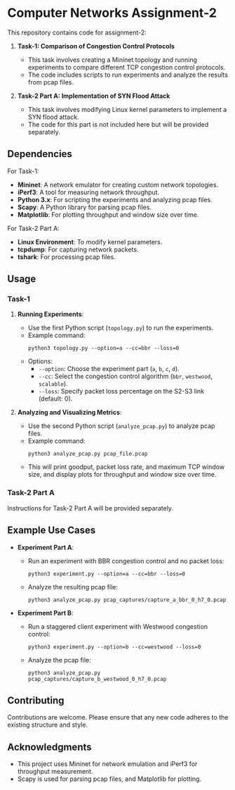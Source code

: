 # Computer Networks Assignment-2

This repository contains code for assignment-2:

1. **Task-1: Comparison of Congestion Control Protocols**
   - This task involves creating a Mininet topology and running experiments to compare different TCP congestion control protocols.
   - The code includes scripts to run experiments and analyze the results from pcap files.

2. **Task-2 Part A: Implementation of SYN Flood Attack**
   - This task involves modifying Linux kernel parameters to implement a SYN flood attack.
   - The code for this part is not included here but will be provided separately.

## Dependencies

For Task-1:

- **Mininet**: A network emulator for creating custom network topologies.
- **iPerf3**: A tool for measuring network throughput.
- **Python 3.x**: For scripting the experiments and analyzing pcap files.
- **Scapy**: A Python library for parsing pcap files.
- **Matplotlib**: For plotting throughput and window size over time.

For Task-2 Part A:

- **Linux Environment**: To modify kernel parameters.
- **tcpdump**: For capturing network packets.
- **tshark**: For processing pcap files.

## Usage

### Task-1

1. **Running Experiments**:
   - Use the first Python script (`topology.py`) to run the experiments.
   - Example command:
     ```
     python3 topology.py --option=a --cc=bbr --loss=0
     ```
   - Options:
     - `--option`: Choose the experiment part (`a`, `b`, `c`, `d`).
     - `--cc`: Select the congestion control algorithm (`bbr`, `westwood`, `scalable`).
     - `--loss`: Specify packet loss percentage on the S2-S3 link (default: 0).

2. **Analyzing and Visualizing Metrics**:
   - Use the second Python script (`analyze_pcap.py`) to analyze pcap files.
   - Example command:
     ```
     python3 analyze_pcap.py pcap_file.pcap
     ```
   - This will print goodput, packet loss rate, and maximum TCP window size, and display plots for throughput and window size over time.

### Task-2 Part A

Instructions for Task-2 Part A will be provided separately.

## Example Use Cases

- **Experiment Part A**:
  - Run an experiment with BBR congestion control and no packet loss:
    ```
    python3 experiment.py --option=a --cc=bbr --loss=0
    ```
  - Analyze the resulting pcap file:
    ```
    python3 analyze_pcap.py pcap_captures/capture_a_bbr_0_h7_0.pcap
    ```

- **Experiment Part B**:
  - Run a staggered client experiment with Westwood congestion control:
    ```
    python3 experiment.py --option=b --cc=westwood --loss=0
    ```
  - Analyze the pcap file:
    ```
    python3 analyze_pcap.py pcap_captures/capture_b_westwood_0_h7_0.pcap
    ```

## Contributing

Contributions are welcome. Please ensure that any new code adheres to the existing structure and style.

## Acknowledgments

- This project uses Mininet for network emulation and iPerf3 for throughput measurement.
- Scapy is used for parsing pcap files, and Matplotlib for plotting.
